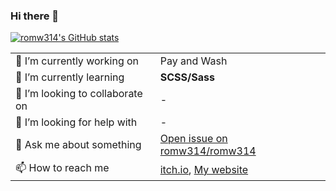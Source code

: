 ### Hi there 👋
[![romw314's GitHub stats](https://github-readme-stats.vercel.app/api?username=romw314&show_icons=true&theme=merko&rank_icon=default&show=reviews,discussions_started,discussions_answered)](https://github.com/anuraghazra/github-readme-stats)

|||
|---|---|
| 🔭 I’m currently working on | Pay and Wash |
| 🌱 I’m currently learning | **SCSS/Sass** |
| 👯 I’m looking to collaborate on | - |
| 🤔 I’m looking for help with | - |
| 💬 Ask me about something | [Open issue on romw314/romw314](https://github.com/romw314/romw314/issues/new/choose) |
| 📫 How to reach me | [itch.io](https://romw314.itch.io), [My website](https://romw314.github.io) |
